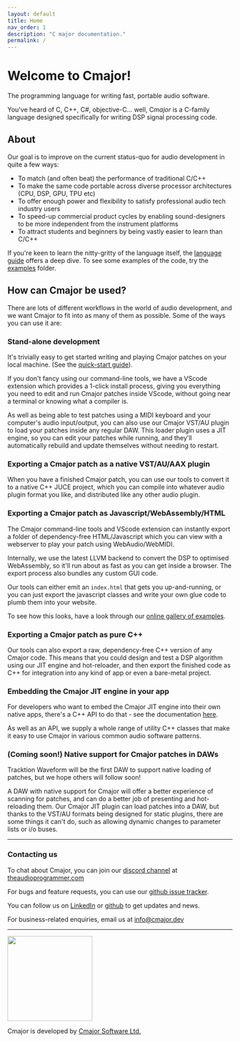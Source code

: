 ```yaml
---
layout: default
title: Home
nav_order: 1
description: "C major documentation."
permalink: /
---
```


# Welcome to Cmajor!

The programming language for writing fast, portable audio software.

You've heard of C, C++, C#, objective-C... well, C*major* is a C-family language designed specifically for writing DSP signal processing code.

## About

Our goal is to improve on the current status-quo for audio development in quite a few ways:

- To match (and often beat) the performance of traditional C/C++
- To make the same code portable across diverse processor architectures (CPU, DSP, GPU, TPU etc)
- To offer enough power and flexibility to satisfy professional audio tech industry users
- To speed-up commercial product cycles by enabling sound-designers to be more independent from the instrument platforms
- To attract students and beginners by being vastly easier to learn than C/C++

If you're keen to learn the nitty-gritty of the language itself, the [language guide](docs/LanguageReference) offers a deep dive. To see some examples of the code, try the [examples](https://github.com/cmajor-lang/cmajor/tree/main/examples/patches) folder.

## How can Cmajor be used?

There are lots of different workflows in the world of audio development, and we want Cmajor to fit into as many of them as possible. Some of the ways you can use it are:

### Stand-alone development

It's trivially easy to get started writing and playing Cmajor patches on your local machine. (See the [quick-start guide](docs/GettingStarted)).

If you don't fancy using our command-line tools, we have a VScode extension which provides a 1-click install process, giving you everything you need to edit and run Cmajor patches inside VScode, without going near a terminal or knowing what a compiler is.

As well as being able to test patches using a MIDI keyboard and your computer's audio input/output, you can also use our Cmajor VST/AU plugin to load your patches inside any regular DAW. This loader plugin uses a JIT engine, so you can edit your patches while running, and they'll automatically rebuild and update themselves without needing to restart.

### Exporting a Cmajor patch as a native VST/AU/AAX plugin

When you have a finished Cmajor patch, you can use our tools to convert it to a native C++ JUCE project, which you can compile into whatever audio plugin format you like, and distributed like any other audio plugin.

### Exporting a Cmajor patch as Javascript/WebAssembly/HTML

The Cmajor command-line tools and VScode extension can instantly export a folder of dependency-free HTML/Javascript which you can view with a webserver to play your patch using WebAudio/WebMIDI.

Internally, we use the latest LLVM backend to convert the DSP to optimised WebAssembly, so it'll run about as fast as you can get inside a browser. The export process also bundles any custom GUI code.

Our tools can either emit an `index.html` that gets you up-and-running, or you can just export the javascript classes and write your own glue code to plumb them into your website.

To see how this looks, have a look through our [online gallery of examples](docs/Examples).

### Exporting a Cmajor patch as pure C++

Our tools can also export a raw, dependency-free C++ version of any Cmajor code. This means that you could design and test a DSP algorithm using our JIT engine and hot-reloader, and then export the finished code as C++ for integration into any kind of app or even a bare-metal project.

### Embedding the Cmajor JIT engine in your app

For developers who want to embed the Cmajor JIT engine into their own native apps, there's a C++ API to do that - see the documentation [here](docs/Tools/C++API).

As well as an API, we supply a whole range of utility C++ classes that make it easy to use Cmajor in various common audio software patterns.

### (Coming soon!) Native support for Cmajor patches in DAWs

Tracktion Waveform will be the first DAW to support native loading of patches, but we hope others will follow soon!

A DAW with native support for Cmajor will offer a better experience of scanning for patches, and can do a better job of presenting and hot-reloading them. Our Cmajor JIT plugin can load patches into a DAW, but thanks to the VST/AU formats being designed for static plugins, there are some things it can't do, such as allowing dynamic changes to parameter lists or i/o buses.

---------------------------------------------------------------------------------

### Contacting us

To chat about Cmajor, you can join our [discord channel](https://discord.gg/Abtc5xabcT) at [theaudioprogrammer.com](https://www.theaudioprogrammer.com/)

For bugs and feature requests, you can use our [github issue tracker](https://github.com/cmajor-lang/cmajor/issues).

You can follow us on [LinkedIn](https://www.linkedin.com/company/cmajor-software-ltd/) or [github](https://github.com/cmajor-lang) to get updates and news.

For business-related enquiries, email us at info@cmajor.dev

---------------------------------------------------------------------------------

<img src="assets/images/Cmajor-Logo.png" width="190pt">

Cmajor is developed by [Cmajor Software Ltd.](https://cmajor.dev)
